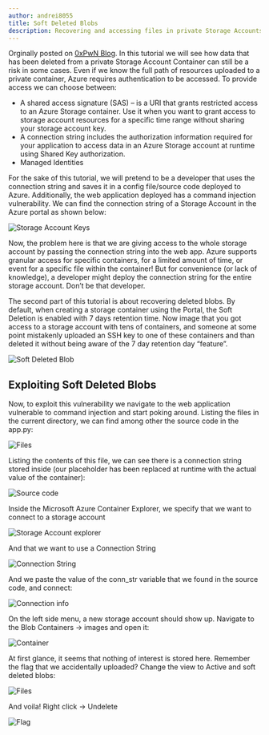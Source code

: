 ```yaml
---
author: andrei8055
title: Soft Deleted Blobs
description: Recovering and accessing files in private Storage Accounts that have been deleted
---
```



Orginally posted on [0xPwN Blog](https://0xpwn.wordpress.com/2022/03/09/create-an-azure-vulnerable-lab-part-3-soft-deleted-blobs/ "Create an Azure Vulnerable Lab: Part #3 – Soft Deleted Blobs"). 
In this tutorial we will see how data that has been deleted from a private Storage Account Container can still be a risk in some cases. Even if we know the full path of resources uploaded to a private container, Azure requires authentication to be accessed. To provide access we can choose between:

- A shared access signature (SAS) – is a URI that grants restricted access to an Azure Storage container. Use it when you want to grant access to storage account resources for a specific time range without sharing your storage account key.
- A connection string includes the authorization information required for your application to access data in an Azure Storage account at runtime using Shared Key authorization.
- Managed Identities

For the sake of this tutorial, we will pretend to be a developer that uses the connection string and saves it in a config file/source code deployed to Azure. Additionally, the web application deployed has a command injection vulnerability. 
We can find the connection string of a Storage Account in the Azure portal as shown below:

![Storage Account Keys](https://0xpwn.files.wordpress.com/2022/03/image-4.png?w=1024)

Now, the problem here is that we are giving access to the whole storage account by passing the connection string into the web app. Azure supports granular access for specific containers, for a limited amount of time, or event for a specific file within the container! But for convenience (or lack of knowledge), a developer might deploy the connection string for the entire storage account. Don’t be that developer.

The second part of this tutorial is about recovering deleted blobs. By default, when creating a storage container using the Portal, the Soft Deletion is enabled with 7 days retention time. Now image that you got access to a storage account with tens of containers, and someone at some point mistakenly uploaded an SSH key to one of these containers and than deleted it without being aware of the 7 day retention day “feature”. 

![Soft Deleted Blob](https://0xpwn.files.wordpress.com/2022/03/image-5.png)

## Exploiting Soft Deleted Blobs
Now, to exploit this vulnerability we navigate to the web application vulnerable to command injection and start poking around. Listing the files in the current directory, we can find among other the source code in the app.py:

![Files](https://0xpwn.files.wordpress.com/2022/03/image-6.png)

Listing the contents of this file, we can see there is a connection string stored inside (our placeholder has been replaced at runtime with the actual value of the container):

![Source code](https://0xpwn.files.wordpress.com/2022/03/image-7.png)

Inside the Microsoft Azure Container Explorer, we specify that we want to connect to a storage account

![Storage Account explorer](https://0xpwn.files.wordpress.com/2022/03/image-8.png)

And that we want to use a Connection String

![Connection String](https://0xpwn.files.wordpress.com/2022/03/image-9.png)

And we paste the value of the conn_str variable that we found in the source code, and connect:

![Connection info](https://0xpwn.files.wordpress.com/2022/03/image-10.png)

On the left side menu, a new storage account should show up. Navigate to the Blob Containers -> images and open it:

![Container](https://0xpwn.files.wordpress.com/2022/03/image-11.png)

At first glance, it seems that nothing of interest is stored here. Remember the flag that we accidentally uploaded? Change the view to Active and soft deleted blobs:

![Files](https://0xpwn.files.wordpress.com/2022/03/image-12.png)

And voila! Right click -> Undelete

![Flag](https://0xpwn.files.wordpress.com/2022/03/image-13.png)
